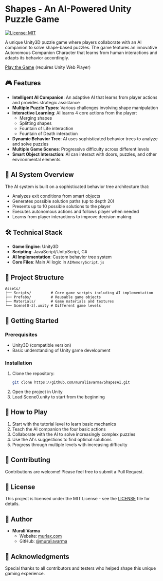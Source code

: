 # Shapes - An AI-Powered Unity Puzzle Game

[![License: MIT](https://img.shields.io/badge/License-MIT-yellow.svg)](https://opensource.org/licenses/MIT)

A unique Unity3D puzzle game where players collaborate with an AI companion to solve shape-based puzzles. The game features an innovative Autonomous Companion Character that learns from human interactions and adapts its behavior accordingly.

[Play the Game](http://murlax.com/shapes) (requires Unity Web Player)

## 🎮 Features

- **Intelligent AI Companion**: An adaptive AI that learns from player actions and provides strategic assistance
- **Multiple Puzzle Types**: Various challenges involving shape manipulation
- **Interactive Learning**: AI learns 4 core actions from the player:
  - Merging shapes
  - Splitting shapes
  - Fountain of Life interaction
  - Fountain of Death interaction
- **Dynamic Behavior Tree**: AI uses sophisticated behavior trees to analyze and solve puzzles
- **Multiple Game Scenes**: Progressive difficulty across different levels
- **Smart Object Interaction**: AI can interact with doors, puzzles, and other environmental elements

## 🧠 AI System Overview

The AI system is built on a sophisticated behavior tree architecture that:
- Analyzes exit conditions from smart objects
- Generates possible solution paths (up to depth 20)
- Presents up to 10 possible solutions to the player
- Executes autonomous actions and follows player when needed
- Learns from player interactions to improve decision making

## 🛠️ Technical Stack

- **Game Engine**: Unity3D
- **Scripting**: JavaScript/UnityScript, C#
- **AI Implementation**: Custom behavior tree system
- **Core Files**: Main AI logic in `AIMemoryScript.js`

## 📁 Project Structure

```
Assets/
├── Scripts/         # Core game scripts including AI implementation
├── Prefabs/         # Reusable game objects
├── Materials/       # Game materials and textures
└── Scene[0-3].unity # Different game levels
```

## 🚀 Getting Started

### Prerequisites
- Unity3D (compatible version)
- Basic understanding of Unity game development

### Installation
1. Clone the repository:
   ```bash
   git clone https://github.com/muraliavarma/ShapesAI.git
   ```
2. Open the project in Unity
3. Load Scene0.unity to start from the beginning

## 🎯 How to Play

1. Start with the tutorial level to learn basic mechanics
2. Teach the AI companion the four basic actions
3. Collaborate with the AI to solve increasingly complex puzzles
4. Use the AI's suggestions to find optimal solutions
5. Progress through multiple levels with increasing difficulty

## 🤝 Contributing

Contributions are welcome! Please feel free to submit a Pull Request.

## 📄 License

This project is licensed under the MIT License - see the [LICENSE](LICENSE) file for details.

## 👤 Author

- **Murali Varma**
  - Website: [murlax.com](http://murlax.com)
  - GitHub: [@muraliavarma](https://github.com/muraliavarma)

## 🙏 Acknowledgments

Special thanks to all contributors and testers who helped shape this unique gaming experience.